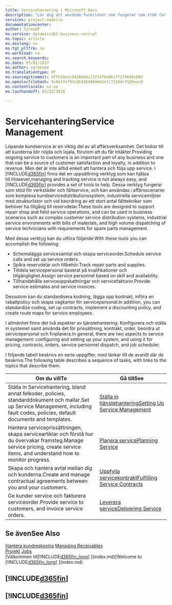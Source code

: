 ```yaml
---
title: Servicehantering | Microsoft Docs
description: "Lär dig att använda funktioner som fungerar som stöd för verkstäder och fältservice."
services: project-madeira
documentationcenter: 
author: SorenGP
ms.service: dynamics365-business-central
ms.topic: article
ms.devlang: na
ms.tgt_pltfrm: na
ms.workload: na
ms.search.keywords: 
ms.date: 07/01/2017
ms.author: sgroespe
ms.translationtype: HT
ms.sourcegitcommit: d7fb34e1c9428a64c71ff47be8bcff174649c00d
ms.openlocfilehash: 5c0e17ef93c6b3264469e61efc7329dcf926eac8
ms.contentlocale: sv-se
ms.lasthandoff: 03/22/2018

---
```

# <a name="service-management"></a><span data-ttu-id="03d95-103">Servicehantering</span><span class="sxs-lookup"><span data-stu-id="03d95-103">Service Management</span></span>
<span data-ttu-id="03d95-104">Löpande kundservice är en viktig del av all affärsverksamhet. Det bidrar till att kunderna blir nöjda och lojala, förutom att du får intäkter.</span><span class="sxs-lookup"><span data-stu-id="03d95-104">Providing ongoing service to customers is an important part of any business and one that can be a source of customer satisfaction and loyalty, in addition to revenue.</span></span> <span data-ttu-id="03d95-105">Men det är inte alltid enkelt att hantera och följa upp service. I [!INCLUDE[d365fin](includes/d365fin_md.md)] finns det en uppsättning verktyg som kan hjälpa till.</span><span class="sxs-lookup"><span data-stu-id="03d95-105">However,managing and tracking service is not always easy, and [!INCLUDE[d365fin](includes/d365fin_md.md)] provides a set of tools to help.</span></span> <span data-ttu-id="03d95-106">Dessa verktyg fungerar som stöd för verkstäder och fältservice, och kan användas i affärsscenarier som komplexa kundservicedistributionssystem, industriella servicemiljöer med strukturlistor och vid beordring av ett stort antal fälttekniker som behöver ha tillgång till reservdelar.</span><span class="sxs-lookup"><span data-stu-id="03d95-106">These tools are designed to support repair shop and field service operations, and can be used in business scenarios such as complex customer service distribution systems, industrial service environments with bills of materials, and high volume dispatching of service technicians with requirements for spare parts management.</span></span>  

 <span data-ttu-id="03d95-107">Med dessa verktyg kan du utföra följande:</span><span class="sxs-lookup"><span data-stu-id="03d95-107">With these tools you can accomplish the following:</span></span>  

* <span data-ttu-id="03d95-108">Schemalägga servicesamtal och skapa serviceorder.</span><span class="sxs-lookup"><span data-stu-id="03d95-108">Schedule service calls and set up service orders.</span></span>  
* <span data-ttu-id="03d95-109">Spåra reservdelar och tillbehör.</span><span class="sxs-lookup"><span data-stu-id="03d95-109">Track repair parts and supplies.</span></span>  
* <span data-ttu-id="03d95-110">Tilldela servicepersonal baserat på kvalifikationer och tillgänglighet.</span><span class="sxs-lookup"><span data-stu-id="03d95-110">Assign service personnel based on skill and availability.</span></span>  
* <span data-ttu-id="03d95-111">Tillhandahålla serviceuppskattningar och servicefakturor.</span><span class="sxs-lookup"><span data-stu-id="03d95-111">Provide service estimates and service invoices.</span></span>  

<span data-ttu-id="03d95-112">Dessutom kan du standardisera kodning, lägga upp kontrakt, införa en rabattpolicy och skapa vägkartor för servicepersonal.</span><span class="sxs-lookup"><span data-stu-id="03d95-112">In addition, you can standardize coding, set up contracts, implement a discounting policy, and create route maps for service employees.</span></span>  

<span data-ttu-id="03d95-113">I allmänhet finns det två aspekter av tjänstehantering: Konfigurera och ställa in systemet samt använda det för prissättning, kontrakt, order, beordra ut servicepersonal och finplanera.</span><span class="sxs-lookup"><span data-stu-id="03d95-113">In general, there are two aspects to service management: configuring and setting up your system, and using it for pricing, contracts, orders, service personnel dispatch, and job scheduler.</span></span>  

<span data-ttu-id="03d95-114">I följande tabell beskrivs en serie uppgifter, med länkar till de avsnitt där de beskrivs.</span><span class="sxs-lookup"><span data-stu-id="03d95-114">The following table describes a sequence of tasks, with links to the topics that describe them.</span></span>   

|<span data-ttu-id="03d95-115">**Om du vill**</span><span class="sxs-lookup"><span data-stu-id="03d95-115">**To**</span></span>|<span data-ttu-id="03d95-116">**Gå till**</span><span class="sxs-lookup"><span data-stu-id="03d95-116">**See**</span></span>|  
|------------|-------------|  
|<span data-ttu-id="03d95-117">Ställa in Servicehantering, bland annat felkoder, policies, standarddokument och mallar.</span><span class="sxs-lookup"><span data-stu-id="03d95-117">Set up Service Management, including fault codes, policies, default documents and templates.</span></span>|[<span data-ttu-id="03d95-118">Ställa in tjänstehantering</span><span class="sxs-lookup"><span data-stu-id="03d95-118">Setting Up Service Management</span></span>](service-setup-service.md)|  
|<span data-ttu-id="03d95-119">Hantera serviceprissättningen, skapa serviceartiklar och förstå hur du övervakar framsteg.</span><span class="sxs-lookup"><span data-stu-id="03d95-119">Manage service pricing, create service items, and understand how to monitor progress.</span></span>|[<span data-ttu-id="03d95-120">Planera service</span><span class="sxs-lookup"><span data-stu-id="03d95-120">Planning Service</span></span>](service-plan-service.md)|  
|<span data-ttu-id="03d95-121">Skapa och hantera avtal mellan dig och kunderna.</span><span class="sxs-lookup"><span data-stu-id="03d95-121">Create and manage contractual agreements between you and your customers.</span></span>|[<span data-ttu-id="03d95-122">Uppfylla servicekontrakt</span><span class="sxs-lookup"><span data-stu-id="03d95-122">Fulfilling Service Contracts</span></span>](service-fulfill-service-contracts.md)|  
|<span data-ttu-id="03d95-123">Ge kunder service och fakturera serviceorder.</span><span class="sxs-lookup"><span data-stu-id="03d95-123">Provide service to customers, and invoice service orders.</span></span>|[<span data-ttu-id="03d95-124">Leverera service</span><span class="sxs-lookup"><span data-stu-id="03d95-124">Delivering Service</span></span>](service-deliver-service.md)|  

## <a name="see-also"></a><span data-ttu-id="03d95-125">Se även</span><span class="sxs-lookup"><span data-stu-id="03d95-125">See Also</span></span>  
<span data-ttu-id="03d95-126">[Hantera kundreskontra](receivables-manage-receivables.md) </span><span class="sxs-lookup"><span data-stu-id="03d95-126">[Managing Receivables](receivables-manage-receivables.md) </span></span>  
<span data-ttu-id="03d95-127">[Projekt](projects-how-create-jobs.md) </span><span class="sxs-lookup"><span data-stu-id="03d95-127">[Jobs](projects-how-create-jobs.md) </span></span>  
<span data-ttu-id="03d95-128">[Välkommen till[!INCLUDE[d365fin_long](includes/d365fin_long_md.md)] ](index.md)</span><span class="sxs-lookup"><span data-stu-id="03d95-128">[Welcome to [!INCLUDE[d365fin_long](includes/d365fin_long_md.md)] ](index.md)</span></span>

## [!INCLUDE[d365fin](includes/free_trial_md.md)]  
## [!INCLUDE[d365fin](includes/training_link_md.md)]

